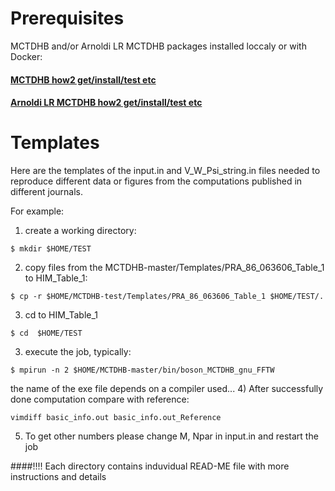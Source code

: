 # Prerequisites
MCTDHB and/or Arnoldi LR MCTDHB packages installed loccaly or with Docker:
#### [MCTDHB how2 get/install/test etc](https://github.com/u128str/MCTDHB/blob/master/README.md)
#### [Arnoldi LR MCTDHB how2 get/install/test etc](https://github.com/u128str/MCTDHB/blob/master/LR-ARNOLDI.md)

#  Templates
Here are the templates of the input.in and V_W_Psi_string.in files needed to reproduce different data or figures 
from the computations published in different journals. 

For example:
1) create a working directory:  
```
$ mkdir $HOME/TEST 
```
2) copy files from the MCTDHB-master/Templates/PRA_86_063606_Table_1 to HIM_Table_1:
``` 
$ cp -r $HOME/MCTDHB-test/Templates/PRA_86_063606_Table_1 $HOME/TEST/.
```
3) cd to HIM_Table_1
```
$ cd  $HOME/TEST 
```
3) execute the job, typically: 
 ```
 $ mpirun -n 2 $HOME/MCTDHB-master/bin/boson_MCTDHB_gnu_FFTW 
 ``` 
the name of the exe file depends on a compiler used...
4) After successfully done computation compare with reference: 
 ```
vimdiff basic_info.out basic_info.out_Reference
 ```
5) To get other numbers please change M, Npar in input.in  and restart the job

####!!!!  Each directory contains induvidual READ-ME file with more instructions and details
